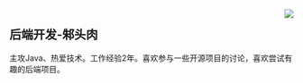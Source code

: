 <img align="right" src="https://count.getloli.com/get/@:TingHai12345567632432?theme=rule34">

## 后端开发-邾头肉

主攻Java、热爱技术。工作经验2年。喜欢参与一些开源项目的讨论，喜欢尝试有趣的后端项目。
